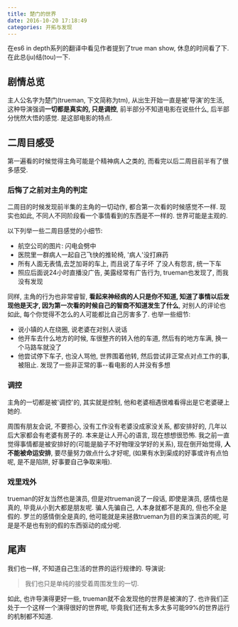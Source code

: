 ```yaml
---
title: 楚门的世界
date: 2016-10-20 17:18:49
categories: 开拓与发现
---
```

在es6 in depth系列的翻译中看见作者提到了true man show, 休息的时间看了下. 在此总(ju)结(tou)一下.

<!--more-->

##  剧情总览

主人公名字为楚门(trueman, 下文简称为tm), 从出生开始一直是被'导演'的生活, 这种导演强调**一切都是真实的, 只是调控**, 前半部分不知道电影在说些什么, 后半部分恍然大悟的感觉. 是这部电影的特点.

## 二周目感受

第一遍看的时候觉得主角可能是个精神病人之类的, 而看完以后二周目前半有了很多感受.

### 后悔了之前对主角的判定

二周目的时候发现前半集的主角的一切动作, 都合第一次看的时候感觉不一样. 现实也如此, 不同人不同阶段看一个事情看到的东西是不一样的. 世界可能是主观的.

以下列举一些二周目感觉的小细节:

+ 航空公司的图片: 闪电会劈中
+ 医院里一群病人一起自己飞快的推轮椅, '病人'没打麻药
+ 所有人面无表情,去芝加哥的车上, 而且说了车子坏 了没人有怨言, 统一下车
+ 照应后面说24小时直播没广告, 美露经常有广告行为, trueman也发现了, 而我没有发现

同样, 主角的行为也非常睿智, **看起来神经病的人只是你不知道, 知道了事情以后发现他是天才, 因为第一次看的时候自己的智商不知道发生了什么**, 对别人的评论也如此, 每个你觉得不怎么的人可能都比自己厉害多了. 也举一些细节:

+ 说小镇的人在绕圈, 说老婆在对别人说话
+ 他开车去什么地方的时候, 车很整齐的转入他的车道, 然后有的地方车满, 换一个马路车就没了
+ 他尝试停下车子, 也没人骂他, 世界围着他转, 然后尝试非正常点对点工作的事, 被阻止. 发现了一些非正常的事--看电影的人并没有多想

### 调控

主角的一切都是被'调控'的, 其实就是控制, 他和老婆相遇很难看得出是它老婆硬上她的.

周围有朋友会说, 不要担心, 没有工作没有老婆没成家没关系, 都安排好的, 几年以后大家都会有老婆有房子的. 本来是让人开心的语言, 现在想想很恐怖. 我之前一直觉得事情都是被安排好的(可能是脑子不好物理没学好的关系), 现在倒开始觉得, **人不能被命运安排**, 要尽量努力做点什么才好呢, (如果有水到渠成的好事或许有点怕呢, 是不是陷阱, 好事要自己争取来哦).

### 戏里戏外

trueman的好友当然也是演员, 但是对trueman说了一段话, 即使是演员, 感情也是真的, 毕竟从小到大都是朋友呢. 骗人先骗自己, 人本身就都不是真的, 但也不全是假的. 罗兰的感情倒全是真的, 他可能就是来拯救trueman为目的来当演员的呢, 可是是不是也有别的假的东西驱动的成分呢.

## 尾声

我们也一样, 不知道自己生活的世界的运行规律的. 导演说:

> 我们也只是单纯的接受着周围发生的一切.

如此, 也许导演得更好一些, trueman就不会发现他的世界是被演的了. 也许我们正处于一个这样一个演得很好的世界呢, 毕竟我们还有太多太多可能99%的世界运行的机制都不知道.